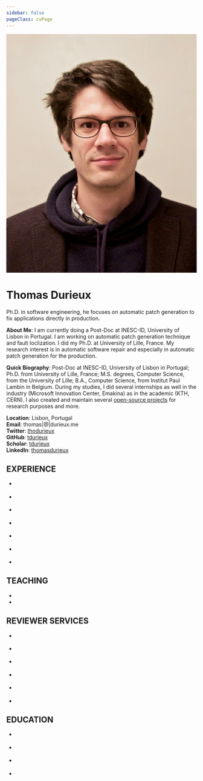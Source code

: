 ```yaml
---
sidebar: false
pageClass: cvPage
---
```

<div class="hero">
	<img src="./profile.jpg" alt="hero">
	<h1>Thomas Durieux</h1>
	<p class="description">
      Ph.D. in software engineering, he focuses on automatic patch generation to fix applications directly in production.
    </p>
</div>

**About Me**: I am currently doing a Post-Doc at INESC-ID, University of Lisbon in Portugal. I am working on automatic patch generation technique and fault loclization. I did my Ph.D. at University of Lille, France. 
My research interest is in automatic software repair and especially in automatic patch generation for the production.

**Quick Biography**: Post-Doc at INESC-ID, University of Lisbon in Portugal; Ph.D. from University of Lille, France; M.S. degrees, Computer Science, from the University of Lille; B.A., Computer Science, from Institut Paul Lambin in Belgium. During my studies, I did several internships as well in the industry (Microsoft Innovation Center, Emakina) as in the academic (KTH, CERN).
I also created and maintain several [open-source projects](/projects/) for research purposes and more.

**Location**: Lisbon, Portugal<br>
**Email**: thomas|@|durieux.me<br>
**Twitter**: [thodurieux](https://twitter.com/thodurieux)<br>
**GitHub**: [tdurieux](https://github.com/tdurieux)<br>
**Scholar**: [tdurieux](https://github.com/tdurieux)<br>
**LinkedIn**: [thomasdurieux](https://fr.linkedin.com/in/thomasdurieux)<br>



## EXPERIENCE

* <cv 
	name="INESC-ID, University of Lisbon in Portugal" 
	url="https://www.inesc-id.pt/" 
	date="Feb. 2019 - curent"
	description="Post-doc on fault localization and patch generation."
	role="Post-doc"></cv>

* <cv 
	name="KTH" 
	url="https://www.kth.se/tcs" 
	date="Apr. 2018 - Jun. 2018"
	description="International internship at KTH in the Theoretical Computer Science department."
	role="Ph.D. internship"></cv>

* <cv 
	name="KTH" 
	url="https://www.kth.se/tcs" 
	date="Sep. 2017 - Dec. 2017"
	description="International internship at KTH in the Theoretical Computer Science department. I worked on a new patch generation technique. This technique aims to fix automatically bug in websites. We adopted a crowdsourced approach where all the user contribute to the detection and repair of the bugs."
	role="Ph.D. internship"></cv>

* <cv 
	name="INRIA" 
	url="https://inria.fr" 
	date="Sep. 2015 - current"
	description="The motivation of my thesis is to improve automatic patch generation techniques.
  The state of the art techniques still rely on the developer to reproduce the bug, they rely on a failing test-case that describes the bug.
  My thesis presents new approaches that aim to removes the developer intervention during the patch generation."
	role="Ph.D. Student"></cv>

* <cv 
	name="INRIA" 
	url="https://inria.fr" 
	date="Mar. 2015 - Aug. 2015"
	description="I worked on the Nopol project, a test-suite-based automatic program repair approach that fixes buggy conditions. 
  Firstly, I used symbolic execution engine to extend Nopol repair scope to buggy arithmetic statements. 
  Secondly, I worked on the first patch synthesizer that generates patches that contains complex method invocations."
	role="Master Thesis"></cv>

* <cv 
	name="CERN" 
	url="https://home.cern/" 
	date="Summer 2014"
	description="I worked with CERN security team, where I created a scanner that detects misconfigurations and outdated libraries in the thousands of WEB servers of the CERN institution.
  The goal of this scanner was to ensure that all the servers do not have known security issues."
	role="Internship"></cv>

* <cv 
	name="Microsoft Innovation Center" 
	url="http://www.mic-belgique.be/" 
	date="Mar. 2013 - Jun. 2013"
	description="I developed the backend infrastructure to create a SAS version of the Aproove product.
  Aproove is an annotation and validation system for high-resolution graphics document, i.e. magazine. 
  To goal was to be able to quickly deploy and backup Aproove instances on different hosts."
	role="Internship"></cv>

## TEACHING
 * <cv 
	name="University of Lille" 
	url="http://www.univ-lille1.fr/home/" 
	date="Sep. 2016 - Jun. 2018"
	description="I minister the lecture on Software Engineering for first-year master students and the lecture of Algorithm and Programming for first-year bachelor students."
	role="Teaching Assistant"></cv>
 * <cv 
	name="Institut Paul Lambin" 
	url="http://www.vinci.be/fr-be/ipl/" 
	date="Sep. 2012 - Jun. 2013"
	description="I provided remedial courses in computer science to first year students."
	role="Tutor"></cv>

## REVIEWER SERVICES
 * <cv 
	name="ICST" 
	url="http://saner.unimol.it/" 
	role="Chair"
	description="Student Volunteers Chair"
	date="2020"></cv>


 * <cv 
	name="TSE" 
	url="https://www.computer.org/csdl/journal/ts" 
	role="Reviewer"
	date="2019"></cv>
 
 * <cv 
	name="Journal of Computer Languages" 
	url="https://www.journals.elsevier.com/journal-of-computer-languages" 
	role="Reviewer"
	date="2019"></cv>

 * <cv 
	name="Journal of Visual Languages and Computing" 
	url="https://www.journals.elsevier.com/journal-of-visual-languages-and-computing" 
	role="Reviewer"
	date="2019"></cv>

 * <cv 
	name="SANER" 
	url="http://saner.unimol.it/" 
	role="Committee Member"
	description="Committee Member for the Early Research Achievement Track"
	date="2018"></cv>

* <cv 
	name="ICSE" 
	url="http://icse2017.gatech.edu" 
	role="External Reviewer"
	date="2017"></cv>

## EDUCATION
 * <cv 
	name="Ph.D. degree in Computer Science" 
	url="http://www.univ-lille1.fr/home/" 
	date="2015 - 2018"
	description="Title: From Runtime Failures to Patches: Study of Patch Generation in Production.
  Advisors: Martin Monperrus, Lionel Seinturier and Youssef Hamadi"
	role="INRIA - Microsoft Research - University of Lille"></cv>

 * <cv 
	name="Master's degree (Cum Laude) in Computer science" 
	url="http://www.univ-lille1.fr/home/" 
	date="2013 - 2015"
	description=""
	role="University of Lille, France"></cv>

 * <cv 
	name="Erasmus Exchange" 
	url="http://wwwen.uni.lu/" 
	date="Sep. 2012 - Feb. 2013"
	description=""
	role="University of Luxembourg, Luxembourg"></cv>

 * <cv 
	name="Bachelor's degree (Cum Laude) in Computer science" 
	url="http://www.vinci.be/fr-be/ipl/" 
	date="2010 - 2013"
	description=""
	role="Institut Paul Lambin, Belgium"></cv>